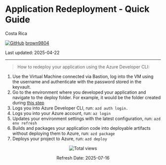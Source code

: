# Application Redeployment - Quick Guide

Costa Rica

[![GitHub](https://img.shields.io/badge/--181717?logo=github&logoColor=ffffff)](https://github.com/)
[brown9804](https://github.com/brown9804)

Last updated: 2025-04-22

------------------------------------------

> How to redeploy your application using the Azure Developer CLI:

1. Use the Virtual Machine connected via Bastion, log into the VM using the username and authenticate with the password stored in the keyvault.
2. Go to the environment where you developed your application and navigate to the deploy folder. For example, it would be the folder created during [this step](https://github.com/MicrosoftCloudEssentials-LearningHub/RAG-ChatBot-Implementation/tree/main?tab=readme-ov-file#step-8-application-deployment)
3. Logs you into Azure Developer CLI, run: `azd auth login.`
4. Logs you into your Azure account, run: `az login`
5. Updates your environment settings with the latest configuration, run: `azd env refresh`
6. Builds and packages your application code into deployable artifacts without deploying them to Azure, run: `azd package`
7. Deploys your project to Azure, run: `azd deploy`

<!-- START BADGE -->
<div align="center">
  <img src="https://img.shields.io/badge/Total%20views-988-limegreen" alt="Total views">
  <p>Refresh Date: 2025-07-16</p>
</div>
<!-- END BADGE -->

